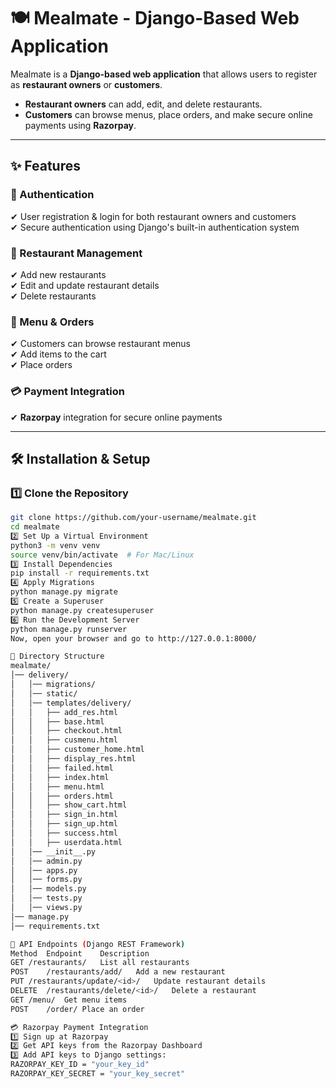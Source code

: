 # 🍽️ Mealmate - Django-Based Web Application  

Mealmate is a **Django-based web application** that allows users to register as **restaurant owners** or **customers**.  
- **Restaurant owners** can add, edit, and delete restaurants.  
- **Customers** can browse menus, place orders, and make secure online payments using **Razorpay**.  

---

## ✨ Features  

### 🔐 Authentication  
✔ User registration & login for both restaurant owners and customers  
✔ Secure authentication using Django's built-in authentication system  

### 🏪 Restaurant Management  
✔ Add new restaurants  
✔ Edit and update restaurant details  
✔ Delete restaurants  

### 📜 Menu & Orders  
✔ Customers can browse restaurant menus  
✔ Add items to the cart  
✔ Place orders  

### 💳 Payment Integration  
✔ **Razorpay** integration for secure online payments  

---

## 🛠️ Installation & Setup  

### 1️⃣ Clone the Repository  
```bash
git clone https://github.com/your-username/mealmate.git  
cd mealmate  
2️⃣ Set Up a Virtual Environment
python3 -m venv venv  
source venv/bin/activate  # For Mac/Linux  
3️⃣ Install Dependencies
pip install -r requirements.txt  
4️⃣ Apply Migrations
python manage.py migrate  
5️⃣ Create a Superuser
python manage.py createsuperuser  
6️⃣ Run the Development Server
python manage.py runserver  
Now, open your browser and go to http://127.0.0.1:8000/

📂 Directory Structure
mealmate/  
│── delivery/  
│   │── migrations/  
│   │── static/  
│   │── templates/delivery/  
│   │   ├── add_res.html  
│   │   ├── base.html  
│   │   ├── checkout.html  
│   │   ├── cusmenu.html  
│   │   ├── customer_home.html  
│   │   ├── display_res.html  
│   │   ├── failed.html  
│   │   ├── index.html  
│   │   ├── menu.html  
│   │   ├── orders.html  
│   │   ├── show_cart.html  
│   │   ├── sign_in.html  
│   │   ├── sign_up.html  
│   │   ├── success.html  
│   │   ├── userdata.html  
│   │── __init__.py  
│   │── admin.py  
│   │── apps.py  
│   │── forms.py  
│   │── models.py  
│   │── tests.py  
│   │── views.py  
│── manage.py  
│── requirements.txt  

📡 API Endpoints (Django REST Framework)
Method	Endpoint	Description
GET	/restaurants/	List all restaurants
POST	/restaurants/add/	Add a new restaurant
PUT	/restaurants/update/<id>/	Update restaurant details
DELETE	/restaurants/delete/<id>/	Delete a restaurant
GET	/menu/	Get menu items
POST	/order/	Place an order

💳 Razorpay Payment Integration
1️⃣ Sign up at Razorpay
2️⃣ Get API keys from the Razorpay Dashboard
3️⃣ Add API keys to Django settings:
RAZORPAY_KEY_ID = "your_key_id"  
RAZORPAY_KEY_SECRET = "your_key_secret"  
